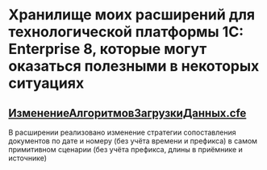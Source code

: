 # Хранилище моих расширений для технологической платформы 1C: Enterprise 8, которые могут оказаться полезными в некоторых ситуациях

## [ИзменениеАлгоритмовЗагрузкиДанных.cfe](https://github.com/emakei/cfe/blob/main/%D0%98%D0%B7%D0%BC%D0%B5%D0%BD%D0%B5%D0%BD%D0%B8%D0%B5%D0%90%D0%BB%D0%B3%D0%BE%D1%80%D0%B8%D1%82%D0%BC%D0%BE%D0%B2%D0%97%D0%B0%D0%B3%D1%80%D1%83%D0%B7%D0%BA%D0%B8%D0%94%D0%B0%D0%BD%D0%BD%D1%8B%D1%85.cfe)
В расширении реализовано изменение стратегии сопоставления документов по дате и номеру (без учёта времени и префикса) в самом примитивном сценарии (без учёта префикса, длины в приёмнике и источнике)
